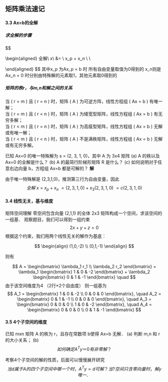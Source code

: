 ## 矩阵乘法速记







#### 3.3 Ax=b的全解

##### 求全解的步骤

$$

\begin{aligned}
全解\  x\ &= \ x_p + x_n \ 
\\

\end{aligned}
$$
其中x_p 为Ax_p = b 时 所有自由变量取值为0得到的
x_n则是 Ax_n = 0 时分别由特殊解的元素取1，其他元素取0得到的

##### 矩阵的秩r，与m,n和解之间的关系
 
 
当 ( r = m ) 且 ( r = n ) 时，矩阵 ( A ) 为可逆方阵，线性方程组 ( Ax = b ) 有唯一解；  
当 ( r = m ) 且 ( r < n ) 时，矩阵 ( A ) 为矮宽型矩阵，线性方程组 ( Ax = b ) 有无穷多解；  
当 ( r < m ) 且 ( r = n ) 时，矩阵 ( A ) 为高瘦型矩阵，线性方程组 ( Ax = b ) 无解或有唯一解；  
当 ( r < m ) 且 ( r < n ) 时，矩阵 ( A ) 不是满秩矩阵，线性方程组 ( Ax = b ) 无解或有无穷多解。

 


已知 Ax=0 的唯一特殊解为 s = (2, 3, 1, 0)，其中 A 为 3x4 矩阵
(a) A 的秩以及 Ax=0 的全解是什么？ 
(b) A 的最简行阶梯形矩阵 R 是什么？ 
(c) 如何说明对于任意右边向量 b，方程组 Ax=b 都是可解的？
**解**

由于唯一特殊解是 (2,3,1,0)，推测第三行为自由变量，因此
$$
全解\  x\ = \ x_p + x_n \ = (2,3,1,0) + x_3(2,3,1,0) \ = c(2,3,1,0)
$$


#### 3.4  线性无关，基与维度

矩阵空间理解
零空间包含向量 (2,1,1) 的全体 2x3 矩阵构成一个空间，求该空间的一组基．
观察题目，我们可以得到一组约束 
$$
2x + y+ z = 0
$$
根据这个约束，我们用两个线性无关的解作为基底： 

$$
\begin{align}
(1,0,-2)
\\
(0,1,-1)
\end{align}
$$

则有

$$
A = \begin{bmatrix} \lambda_1 r_1 \\ \lambda_2 r_2 \end{bmatrix} = \lambda_1 \begin{bmatrix} 1 & 0 & -2 \end{bmatrix} + \lambda_2 \begin{bmatrix} 0 & 1 & -1 \end{bmatrix} \quad 
$$
 由于该空间维度为4  （2行×2个自由度）
 则一组基为
 $$
A_1 = \begin{bmatrix} 1 & 0 & -2 \\ 0 & 0 & 0 \end{bmatrix}, \quad A_2 = \begin{bmatrix} 0 & 1 & -1 \\ 0 & 0 & 0 \end{bmatrix}, \quad A_3 = \begin{bmatrix} 0 & 0 & 0 \\ 1 & 0 & -2 \end{bmatrix}, \quad A_4 = \begin{bmatrix} 0 & 0 & 0 \\ 0 & 1 & -1 \end{bmatrix}
$$


#### 3.5 4个子空间的维度


已知 mxn 矩阵 A 的秩为 r，且存在常数项 b使得 Ax=b 无解． 
(a) 判断 m,n 和 r 的大小关系； 
(b)
$$
 如何确定 A^Ty＝0 有非零解？
$$




考察4个子空间的解的性质，后面可以慢慢展开研究
$$
当 d 属于 A 的四个子空间中哪一个时， A^Ty=d 可解？当?空间只含零向量时，解 y 唯一．
$$
